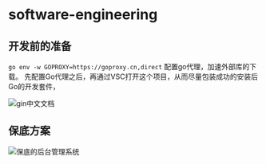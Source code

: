 # software-engineering

## 开发前的准备

`go env -w GOPROXY=https://goproxy.cn,direct`
配置go代理，加速外部库的下载。
先配置Go代理之后，再通过VSC打开这个项目，从而尽量包装成功的安装后Go的开发套件，

![gin中文文档](https://gin-gonic.com/zh-cn/docs/examples/)

## 保底方案
![保底的后台管理系统](https://learnku.com/docs/gin-gonic/1.7/go-gin-document/11352)